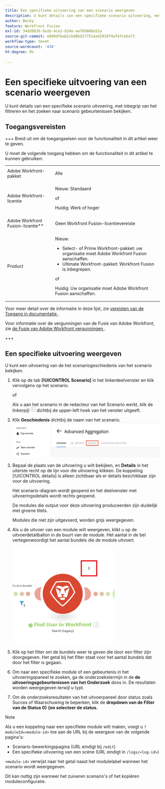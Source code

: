 ```yaml
---
title: Een specifieke uitvoering van een scenario weergeven
description: U kunt details van een specifieke scenario uitvoering, met inbegrip van het filtreren en het zoeken naar scenario gebeurtenissen bekijken.
author: Becky
feature: Workfront Fusion
exl-id: 34dd9836-9a1b-4ce2-b24e-ae769888a52a
source-git-commit: e0d9d76ab2cbd8bd277514a4291974af4fceba73
workflow-type: tm+mt
source-wordcount: '434'
ht-degree: 0%

---
```


# Een specifieke uitvoering van een scenario weergeven

U kunt details van een specifieke scenario uitvoering, met inbegrip van het filtreren en het zoeken naar scenario gebeurtenissen bekijken.

## Toegangsvereisten

+++ Breid uit om de toegangseisen voor de functionaliteit in dit artikel weer te geven.

U moet de volgende toegang hebben om de functionaliteit in dit artikel te kunnen gebruiken:

<table style="table-layout:auto">
 <col> 
 <col> 
 <tbody> 
  <tr> 
   <td role="rowheader">Adobe Workfront-pakket</td> 
   <td> <p>Alle</p> </td> 
  </tr> 
  <tr data-mc-conditions=""> 
   <td role="rowheader">Adobe Workfront-licentie</td> 
   <td> <p>Nieuw: Standaard</p><p>of</p><p>Huidig: Werk of hoger</p> </td> 
  </tr> 
  <tr> 
   <td role="rowheader">Adobe Workfront Fusion-licentie**</td> 
   <td>
   <p>Geen Workfront Fusion-licentievereiste</p>
   </td> 
  </tr> 
  <tr> 
   <td role="rowheader">Product</td> 
   <td>
   <p>Nieuw:</p> <ul><li>Select- of Prime Workfront-pakket: uw organisatie moet Adobe Workfront Fusion aanschaffen.</li><li>Ultimate Workfront-pakket: Workfront Fusion is inbegrepen.</li></ul>
   <p>of</p>
   <p>Huidig: Uw organisatie moet Adobe Workfront Fusion aanschaffen.</p>
   </td> 
  </tr>
 </tbody> 
</table>

Voor meer detail over de informatie in deze lijst, zie [ vereisten van de Toegang in documentatie ](/help/workfront-fusion/references/licenses-and-roles/access-level-requirements-in-documentation.md).

Voor informatie over de vergunningen van de Fusie van Adobe Workfront, zie [ de Fusie van Adobe Workfront vergunningen ](/help/workfront-fusion/set-up-and-manage-workfront-fusion/licensing-operations-overview/license-automation-vs-integration.md).

+++

## Een specifieke uitvoering weergeven

U kunt een uitvoering van de het scenariogeschiedenis van het scenario bekijken.


1. Klik op de tab **[!UICONTROL Scenario]** in het linkerdeelvenster en klik vervolgens op het scenario.

   of

   Als u aan het scenario in de redacteur van het Scenario werkt, klik de linkerpijl ![ Uitgang die pijl ](assets/exit-editing-arrow.png) dichtbij de upper-left hoek van het venster uitgeeft.

1. Klik **Geschiedenis** dichtbij de naam van het scenario.
   ![ geschiedenislusje ](assets/history-tab.png)


1. Bepaal de plaats van de uitvoering u wilt bekijken, en **Details** in het uiterste recht op de lijn voor die uitvoering klikken. De koppeling [!UICONTROL details] is alleen zichtbaar als er details beschikbaar zijn voor de uitvoering.

   Het scenario-diagram wordt geopend en het deelvenster met uitvoeringsdetails wordt rechts geopend.

   De modules die output voor deze uitvoering produceerden zijn duidelijk met groene titels.

   Modules die niet zijn uitgevoerd, worden grijs weergegeven.

1. Als u de uitvoer van een module wilt weergeven, klikt u op de uitvoerdetailballon in de buurt van de module. Het aantal in de bel vertegenwoordigt het aantal bundels die de module uitvoert.

   ![ bel van de Output dichtbij een module ](assets/output-bubble.png)

1. Klik op het filter om de bundels weer te geven die door een filter zijn doorgegeven. Het getal bij het filter staat voor het aantal bundels dat door het filter is gegaan.
1. Om naar een specifieke module of een gebeurtenis in het uitvoeringspaneel te zoeken, ga de onderzoekstermijn in de **de uitvoeringsgebeurtenissen van het Onderzoek** doos in. De resultaten worden weergegeven terwijl u typt.
1. Om de onderzoeksresultaten van het uitvoerpaneel door status zoals Succes of Waarschuwing te beperken, klik de **dropdown van de Filter van de Status 0} {en selecteer de status.**




>[!NOTE]
>
>Als u een koppeling naar een specifieke module wilt maken, voegt u `?moduleId=<module-id>` toe aan de URL bij de weergave van de volgende pagina&#39;s:
>
>* Scenario-bewerkingspagina (URL eindigt bij `/edit`)
>* Een specifieke uitvoering van een scène (URL eindigt in `/logs/<log-id>`)
>
>`<module-id>` verwijst naar het getal naast het modulelabel wanneer het scenario wordt weergegeven.
>
>Dit kan nuttig zijn wanneer het zuiveren scenario&#39;s of het kopiëren moduleconfiguratie.
